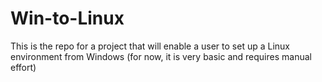 # Win-to-Linux
This is the repo for a project that will enable a user to set up a Linux environment from Windows (for now, it is very basic and requires manual effort)
